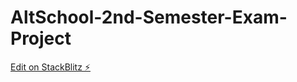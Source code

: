 # AltSchool-2nd-Semester-Exam-Project

[Edit on StackBlitz ⚡️](https://stackblitz.com/edit/react-ukf842)